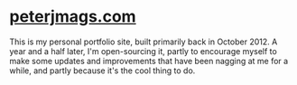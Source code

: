 # [peterjmags.com](http://peterjmags.com/)

This is my personal portfolio site, built primarily back in October 2012. A year and a half later, I'm open-sourcing it, partly to encourage myself to make some updates and improvements that have been nagging at me for a while, and partly because it's the cool thing to do.
